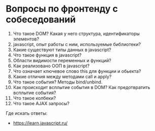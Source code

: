 # Вопросы по фронтенду с собеседований

1. Что такое DOM? Какая у него структура, идентификаторы элементов?
2. javascript, опыт работы с ним, используемые библиотеки?
3. Какие существуют типы данных в javascript?
4. Что такое функция в javascript?
5. Области видимости переменных и функций?
6. Как реализовано ООП в javascript?
7. Что означает ключевое слово this для функции и обьекта?
8. Какие отличия между методами call и apply?
9. Что такое события? Методы bind/unbind.
10. Как происходит всплытие события в DOM? Как предотвратить всплытие события?
11. Что такое колбеки?
12. Что такое AJAX запросы?

Где искать ответы:

* https://learn.javascript.ru/
